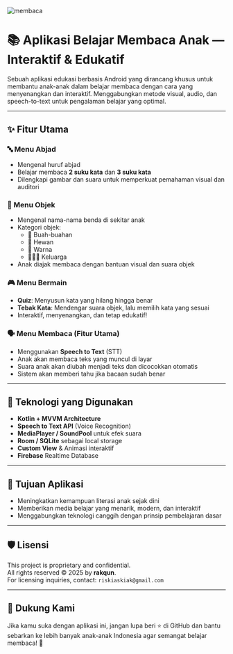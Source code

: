 ![membaca](https://github.com/user-attachments/assets/c166c22d-2d82-4794-ab95-2e4b1a6c0dd3)


# 📚 Aplikasi Belajar Membaca Anak — Interaktif & Edukatif

Sebuah aplikasi edukasi berbasis Android yang dirancang khusus untuk membantu anak-anak dalam belajar membaca dengan cara yang menyenangkan dan interaktif. Menggabungkan metode visual, audio, dan speech-to-text untuk pengalaman belajar yang optimal.

---

## ✨ Fitur Utama

### 🔤 Menu Abjad
- Mengenal huruf abjad
- Belajar membaca **2 suku kata** dan **3 suku kata**
- Dilengkapi gambar dan suara untuk memperkuat pemahaman visual dan auditori

### 🧸 Menu Objek
- Mengenal nama-nama benda di sekitar anak
- Kategori objek:
  - 🍎 Buah-buahan
  - 🐶 Hewan
  - 🎨 Warna
  - 👨‍👩‍👧 Keluarga
- Anak diajak membaca dengan bantuan visual dan suara objek

### 🎮 Menu Bermain
- **Quiz**: Menyusun kata yang hilang hingga benar
- **Tebak Kata**: Mendengar suara objek, lalu memilih kata yang sesuai
- Interaktif, menyenangkan, dan tetap edukatif!

### 🗣️ Menu Membaca (Fitur Utama)
- Menggunakan **Speech to Text** (STT)
- Anak akan membaca teks yang muncul di layar
- Suara anak akan diubah menjadi teks dan dicocokkan otomatis
- Sistem akan memberi tahu jika bacaan sudah benar

---

## 🔧 Teknologi yang Digunakan
- **Kotlin + MVVM Architecture**
- **Speech to Text API** (Voice Recognition)
- **MediaPlayer / SoundPool** untuk efek suara
- **Room / SQLite** sebagai local storage
- **Custom View** & Animasi interaktif
- **Firebase** Realtime Database

---

## 🎯 Tujuan Aplikasi
- Meningkatkan kemampuan literasi anak sejak dini
- Memberikan media belajar yang menarik, modern, dan interaktif
- Menggabungkan teknologi canggih dengan prinsip pembelajaran dasar

---

## 🛡️ Lisensi

This project is proprietary and confidential.  
All rights reserved © 2025 by **rakqun**.  
For licensing inquiries, contact: `riskiaskiak@gmail.com`

---

## 🌟 Dukung Kami

Jika kamu suka dengan aplikasi ini, jangan lupa beri ⭐ di GitHub dan bantu sebarkan ke lebih banyak anak-anak Indonesia agar semangat belajar membaca! 💛

